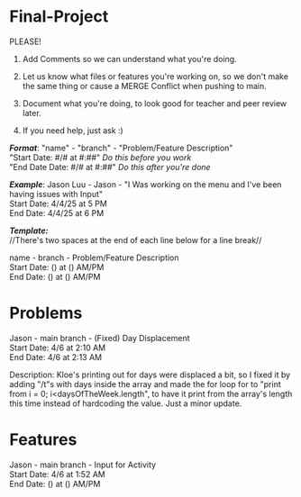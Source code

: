 # Final-Project
PLEASE!
1. Add Comments so we can understand what you're doing.

2. Let us know what files or features you're working on, so we don't make the same thing or cause a MERGE Conflict when pushing to main.

3. Document what you're doing, to look good for teacher and peer review later. 

4. If you need help, just ask :)

***Format***: "name" - "branch" - "Problem/Feature Description"  
"Start Date: #/# at #:##"       *Do this before you work*  
"End Date Date: #/# at #:##"    *Do this after you're done*

         
***Example***:
Jason Luu - Jason - "I Was working on the menu and I've been having issues with Input"  
Start Date: 4/4/25 at 5 PM  
End Date: 4/4/25 at 6 PM



***Template:***  
//There's two spaces at the end of each line below for a line break//  

name - branch - Problem/Feature Description  
Start Date: () at () AM/PM  
End Date: () at () AM/PM


# Problems
Jason - main branch - (Fixed) Day Displacement  
Start Date: 4/6 at 2:10 AM    
End Date: 4/6 at 2:13 AM  

Description: 
Kloe's printing out for days were displaced a bit, so I fixed it by adding "/t"s with days inside the array and made the for loop for to "print from i = 0; i<daysOfTheWeek.length", to have it print from the array's length this time instead of hardcoding the value. Just a minor update.


# Features
Jason - main branch - Input for Activity    
Start Date: 4/6 at 1:52 AM  
End Date: () at () AM/PM


